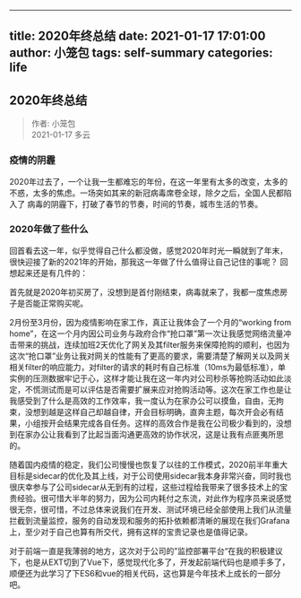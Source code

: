 <!--
 * @Author: your name
 * @Date: 2021-01-07 16:35:45
 * @LastEditTime: 2021-01-08 17:43:46
 * @LastEditors: Please set LastEditors
 * @Description: In User Settings Edit
 * @FilePath: \studyessay\dailylife\2020年终总结.md
-->
---
title: 2020年终总结
date: 2021-01-17 17:01:00
author: 小笼包
tags: self-summary
categories: life
---

## 2020年终总结

> 作者: 小笼包  
> 2021-01-17 多云

### 疫情的阴霾

2020年过去了，一个让我一生都难忘的年份，在这一年里有太多的改变，太多的不惑，太多的焦虑。一场突如其来的新冠病毒席卷全球，除夕之后，全国人民都陷入了
病毒的阴霾下，打破了春节的节奏，时间的节奏，城市生活的节奏。

<!-- more -->

### 2020年做了些什么

回首看去这一年，似乎觉得自己什么都没做，感觉2020年时光一瞬就到了年末，很快迎接了新的2021年的开始，那我这一年做了什么值得让自己记住的事呢？
回想起来还是有几件的：

首先就是2020年初买房了，没想到是首付刚结束，病毒就来了，我都一度焦虑房子是否能正常购买呢。

2月份至3月份，因为疫情影响在家工作，真正让我体会了一个月的“working from home”，在这一个月内因公司业务与政府合作“抢口罩”第一次让我感觉网络流量冲击带来的挑战，连续加班2天优化了网关及其filter服务来保障抢购的顺利，也因为这次“抢口罩”业务让我对网关的性能有了更高的要求，需要清楚了解网关以及网关相关filter的响应能力，对filter的请求的耗时有自己标准（10ms为最低标准），单实例的压测数据牢记于心，这样才能让我在这一年内对公司秒杀等抢购活动如此淡定，不慌测试而是可以评估是否需要扩展来应对抢购活动等。这次在家工作也是让我感受到了什么是高效的工作效率，我一度认为在家办公可以摸鱼，自由，无拘束，没想到越是这样自己却越自律，开会目标明确，直奔主题，每次开会必有结果，小组按开会结果完成各自任务。这样的高效合作是我在公司极少看到的，没想到在家办公让我看到了比起当面沟通更高效的协作状况，这是让我有点匪夷所思的。

随着国内疫情的稳定，我们公司慢慢也恢复了以往的工作模式，2020前半年重大目标是sidecar的优化及其上线，对于公司使用sidecar我本身非常兴奋，同时我也很庆幸参与了公司sidecar从无到有的过程，这些过程给我带来了很多技术上的宝贵经验。很可惜大半年的努力，因为公司内耗付之东流，对此作为程序员来说感觉很无奈，很可惜，不过总体来说我们在开发、测试环境已经全部使用上我们从流量拦截到流量监控，服务的自动发现和服务的拓扑依赖都清晰的展现在我们Grafana上，至少对于自己也算有所交代，拥有这样的宝贵记录也是值得记录。

对于前端一直是我薄弱的地方，这次对于公司的”监控部署平台“在我的积极建议下，也是从EXT切到了Vue下，感觉现代化多了，开发起前端代码也是顺手多了，顺便还为此学习了下ES6和vue的相关代码，这也算是今年技术上成长的一部分吧。

